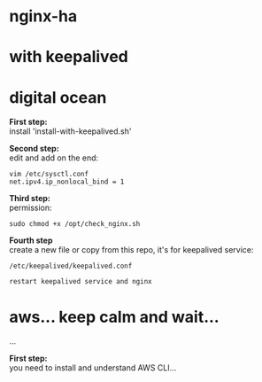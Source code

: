 # nginx-ha
# with keepalived
# digital ocean

**First step:** \
install 'install-with-keepalived.sh'

**Second step:** \
edit and add on the end: 
```
vim /etc/sysctl.conf 
net.ipv4.ip_nonlocal_bind = 1
```

**Third step:** \
permission: 
```
sudo chmod +x /opt/check_nginx.sh
```

**Fourth step** \
create a new file or copy from this repo, it's for keepalived service: 
```
/etc/keepalived/keepalived.conf 

restart keepalived service and nginx 

```

# aws... keep calm and wait...
...

**First step:** \
you need to install and understand AWS CLI...
